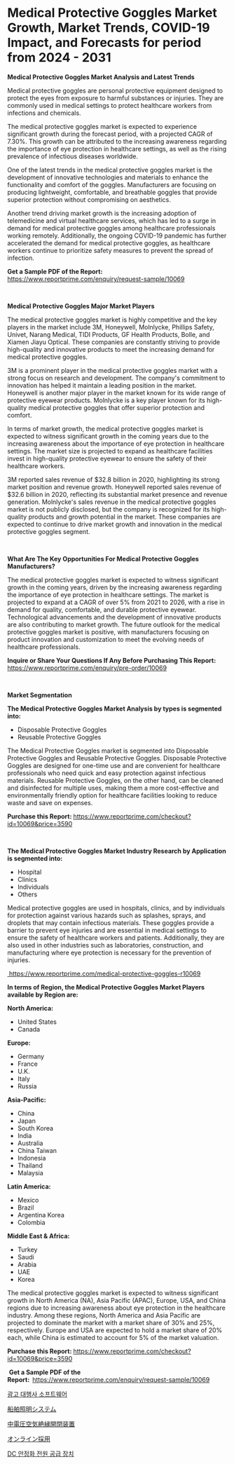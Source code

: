 <p><h1>Medical Protective Goggles Market Growth, Market Trends, COVID-19 Impact, and Forecasts for period from 2024 - 2031</h1></p><p><strong>Medical Protective Goggles Market Analysis and Latest Trends</strong></p>
<p><p>Medical protective goggles are personal protective equipment designed to protect the eyes from exposure to harmful substances or injuries. They are commonly used in medical settings to protect healthcare workers from infections and chemicals.</p><p>The medical protective goggles market is expected to experience significant growth during the forecast period, with a projected CAGR of 7.30%. This growth can be attributed to the increasing awareness regarding the importance of eye protection in healthcare settings, as well as the rising prevalence of infectious diseases worldwide.</p><p>One of the latest trends in the medical protective goggles market is the development of innovative technologies and materials to enhance the functionality and comfort of the goggles. Manufacturers are focusing on producing lightweight, comfortable, and breathable goggles that provide superior protection without compromising on aesthetics.</p><p>Another trend driving market growth is the increasing adoption of telemedicine and virtual healthcare services, which has led to a surge in demand for medical protective goggles among healthcare professionals working remotely. Additionally, the ongoing COVID-19 pandemic has further accelerated the demand for medical protective goggles, as healthcare workers continue to prioritize safety measures to prevent the spread of infection.</p></p>
<p><strong>Get a Sample PDF of the Report:&nbsp;</strong> <a href="https://www.reportprime.com/enquiry/request-sample/10069">https://www.reportprime.com/enquiry/request-sample/10069</a></p>
<p>&nbsp;</p>
<p><strong>Medical Protective Goggles Major Market Players</strong></p>
<p><p>The medical protective goggles market is highly competitive and the key players in the market include 3M, Honeywell, Molnlycke, Phillips Safety, Univet, Narang Medical, TIDI Products, GF Health Products, Bolle, and Xiamen Jiayu Optical. These companies are constantly striving to provide high-quality and innovative products to meet the increasing demand for medical protective goggles.</p><p>3M is a prominent player in the medical protective goggles market with a strong focus on research and development. The company's commitment to innovation has helped it maintain a leading position in the market. Honeywell is another major player in the market known for its wide range of protective eyewear products. Molnlycke is a key player known for its high-quality medical protective goggles that offer superior protection and comfort.</p><p>In terms of market growth, the medical protective goggles market is expected to witness significant growth in the coming years due to the increasing awareness about the importance of eye protection in healthcare settings. The market size is projected to expand as healthcare facilities invest in high-quality protective eyewear to ensure the safety of their healthcare workers.</p><p>3M reported sales revenue of $32.8 billion in 2020, highlighting its strong market position and revenue growth. Honeywell reported sales revenue of $32.6 billion in 2020, reflecting its substantial market presence and revenue generation. Molnlycke's sales revenue in the medical protective goggles market is not publicly disclosed, but the company is recognized for its high-quality products and growth potential in the market. These companies are expected to continue to drive market growth and innovation in the medical protective goggles segment.</p></p>
<p>&nbsp;</p>
<p><strong>What Are The Key Opportunities For Medical Protective Goggles Manufacturers?</strong></p>
<p><p>The medical protective goggles market is expected to witness significant growth in the coming years, driven by the increasing awareness regarding the importance of eye protection in healthcare settings. The market is projected to expand at a CAGR of over 5% from 2021 to 2026, with a rise in demand for quality, comfortable, and durable protective eyewear. Technological advancements and the development of innovative products are also contributing to market growth. The future outlook for the medical protective goggles market is positive, with manufacturers focusing on product innovation and customization to meet the evolving needs of healthcare professionals.</p></p>
<p><strong>Inquire or Share Your Questions If Any Before Purchasing This Report:</strong> <a href="https://www.reportprime.com/enquiry/pre-order/10069">https://www.reportprime.com/enquiry/pre-order/10069</a></p>
<p>&nbsp;</p>
<p><strong>Market Segmentation</strong></p>
<p><strong>The Medical Protective Goggles Market Analysis by types is segmented into:</strong></p>
<p><ul><li>Disposable Protective Goggles</li><li>Reusable Protective Goggles</li></ul></p>
<p><p>The Medical Protective Goggles market is segmented into Disposable Protective Goggles and Reusable Protective Goggles. Disposable Protective Goggles are designed for one-time use and are convenient for healthcare professionals who need quick and easy protection against infectious materials. Reusable Protective Goggles, on the other hand, can be cleaned and disinfected for multiple uses, making them a more cost-effective and environmentally friendly option for healthcare facilities looking to reduce waste and save on expenses.</p></p>
<p><strong>Purchase this Report:&nbsp;</strong><a href="https://www.reportprime.com/checkout?id=10069&price=3590">https://www.reportprime.com/checkout?id=10069&price=3590</a></p>
<p>&nbsp;</p>
<p><strong>The Medical Protective Goggles Market Industry Research by Application is segmented into:</strong></p>
<p><ul><li>Hospital</li><li>Clinics</li><li>Individuals</li><li>Others</li></ul></p>
<p><p>Medical protective goggles are used in hospitals, clinics, and by individuals for protection against various hazards such as splashes, sprays, and droplets that may contain infectious materials. These goggles provide a barrier to prevent eye injuries and are essential in medical settings to ensure the safety of healthcare workers and patients. Additionally, they are also used in other industries such as laboratories, construction, and manufacturing where eye protection is necessary for the prevention of injuries.</p></p>
<p><a href="https://www.reportprime.com/medical-protective-goggles-r10069">&nbsp;https://www.reportprime.com/medical-protective-goggles-r10069</a></p>
<p><strong>In terms of Region, the Medical Protective Goggles Market Players available by Region are:</strong></p>
<p>
    <p> <strong> North America: </strong>
        <ul>
            <li>United States</li>
            <li>Canada</li>
        </ul>
        </p> 
    <p> <strong> Europe: </strong>
        <ul>
            <li>Germany</li>
            <li>France</li>
            <li>U.K.</li>
            <li>Italy</li>
            <li>Russia</li>
        </ul>
        </p> 
    <p> <strong> Asia-Pacific: </strong>
        <ul>
            <li>China</li>
            <li>Japan</li>
            <li>South Korea</li>
            <li>India</li>
            <li>Australia</li>
            <li>China Taiwan</li>
            <li>Indonesia</li>
            <li>Thailand</li>
            <li>Malaysia</li>
        </ul>
        </p> 
    <p> <strong> Latin America: </strong>
        <ul>
            <li>Mexico</li>
            <li>Brazil</li>
            <li>Argentina Korea</li>
            <li>Colombia</li>
        </ul>
        </p> 
    <p> <strong> Middle East & Africa: </strong>
        <ul>
            <li>Turkey</li>
            <li>Saudi</li>
            <li>Arabia</li>
            <li>UAE</li>
            <li>Korea</li>
        </ul>
    </p>
    </p>
<p><p>The medical protective goggles market is expected to witness significant growth in North America (NA), Asia Pacific (APAC), Europe, USA, and China regions due to increasing awareness about eye protection in the healthcare industry. Among these regions, North America and Asia Pacific are projected to dominate the market with a market share of 30% and 25%, respectively. Europe and USA are expected to hold a market share of 20% each, while China is estimated to account for 5% of the market valuation.</p></p>
<p><strong>Purchase this Report: </strong><a href="https://www.reportprime.com/checkout?id=10069&price=3590">https://www.reportprime.com/checkout?id=10069&price=3590</a></p>
<p>&nbsp;<strong>Get a Sample PDF of the Report:&nbsp;&nbsp;</strong><a href="https://www.reportprime.com/enquiry/request-sample/10069">https://www.reportprime.com/enquiry/request-sample/10069</a></p>
<p><strong></strong></p>
<p><p><a href="https://medium.com/@juliastanley2022/%EA%B4%91%EA%B3%A0-%EB%8C%80%ED%96%89%EC%82%AC-%EC%86%8C%ED%94%84%ED%8A%B8%EC%9B%A8%EC%96%B4-%EC%8B%9C%EC%9E%A5-%EC%A1%B0%EC%82%AC-%EB%B3%B4%EA%B3%A0%EC%84%9C-2024%EB%85%84%EB%B6%80%ED%84%B0-2031%EB%85%84%EA%B9%8C%EC%A7%80%EC%9D%98-%EC%97%AD%EC%82%AC%EC%99%80-%EC%98%88%EC%B8%A1-82f8be919b68">광고 대행사 소프트웨어</a></p><p><a href="https://medium.com/@raymanta28/%E8%88%B9%E8%88%B6%E7%85%A7%E6%98%8E%E3%82%B7%E3%82%B9%E3%83%86%E3%83%A0%E5%B8%82%E5%A0%B4%E5%88%86%E6%9E%90%E3%81%8A%E3%82%88%E3%81%B32024%E5%B9%B4%E3%81%8B%E3%82%892031%E5%B9%B4%E3%81%BE%E3%81%A7%E3%81%AE%E4%BA%88%E6%B8%AC%E8%A6%8F%E6%A8%A1-ee559f5c86f8">船舶照明システム</a></p><p><a href="https://medium.com/@anabelavenport7854/%E4%B8%AD%E9%9B%BB%E5%9C%A7%E3%81%AE%E7%A9%BA%E6%B0%97%E7%B5%B6%E7%B8%81%E5%9E%8B%E9%96%8B%E9%96%89%E8%A3%85%E7%BD%AE%E5%B8%82%E5%A0%B4%E3%81%AF-%E5%B8%82%E5%A0%B4%E3%82%B7%E3%82%A7%E3%82%A2-%E5%B8%82%E5%A0%B4%E3%83%88%E3%83%AC%E3%83%B3%E3%83%89-%E5%B8%82%E5%A0%B4%E6%88%90%E9%95%B7%E3%81%AB%E9%96%A2%E3%81%99%E3%82%8B%E6%83%85%E5%A0%B1%E3%82%92%E6%8F%90%E4%BE%9B%E3%81%97%E3%81%A6%E3%81%84%E3%81%BE%E3%81%99-a3b051b9dd8f">中電圧空気絶縁開閉装置</a></p><p><a href="https://github.com/FredaJerde/Market-Research-Report-List-1/blob/main/550865979175.md">オンライン採用</a></p><p><a href="https://medium.com/@eloisadavis47/dc-%EC%95%88%EC%A0%95%ED%99%94-%EC%A0%84%EC%9B%90-%EA%B3%B5%EA%B8%89-%EC%8B%9C%EC%9E%A5-%EC%A0%84%EB%A7%9D-%EC%82%B0%EC%97%85-%EA%B0%9C%EC%9A%94-%EB%B0%8F-%EC%98%88%EC%B8%A1-2024%EB%85%84%EB%B6%80%ED%84%B0-2031%EB%85%84-e54d11d247b8">DC 안정화 전원 공급 장치</a></p></p>
